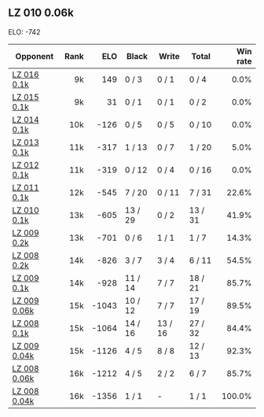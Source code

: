 ## LZ 010 0.06k ##

ELO: -742

Opponent | Rank | ELO | Black | Write | Total | Win rate
---------|-----:|----:|-------|-------|-------|-------:
[LZ 016 0.1k](LZ%20016%200.1k.md) | 9k | 149 | 0 / 3 | 0 / 1 | 0 / 4 | 0.0%
[LZ 015 0.1k](LZ%20015%200.1k.md) | 9k | 31 | 0 / 1 | 0 / 1 | 0 / 2 | 0.0%
[LZ 014 0.1k](LZ%20014%200.1k.md) | 10k | -126 | 0 / 5 | 0 / 5 | 0 / 10 | 0.0%
[LZ 013 0.1k](LZ%20013%200.1k.md) | 11k | -317 | 1 / 13 | 0 / 7 | 1 / 20 | 5.0%
[LZ 012 0.1k](LZ%20012%200.1k.md) | 11k | -319 | 0 / 12 | 0 / 4 | 0 / 16 | 0.0%
[LZ 011 0.1k](LZ%20011%200.1k.md) | 12k | -545 | 7 / 20 | 0 / 11 | 7 / 31 | 22.6%
[LZ 010 0.1k](LZ%20010%200.1k.md) | 13k | -605 | 13 / 29 | 0 / 2 | 13 / 31 | 41.9%
[LZ 009 0.2k](LZ%20009%200.2k.md) | 13k | -701 | 0 / 6 | 1 / 1 | 1 / 7 | 14.3%
[LZ 008 0.2k](LZ%20008%200.2k.md) | 14k | -826 | 3 / 7 | 3 / 4 | 6 / 11 | 54.5%
[LZ 009 0.1k](LZ%20009%200.1k.md) | 14k | -928 | 11 / 14 | 7 / 7 | 18 / 21 | 85.7%
[LZ 009 0.06k](LZ%20009%200.06k.md) | 15k | -1043 | 10 / 12 | 7 / 7 | 17 / 19 | 89.5%
[LZ 008 0.1k](LZ%20008%200.1k.md) | 15k | -1064 | 14 / 16 | 13 / 16 | 27 / 32 | 84.4%
[LZ 009 0.04k](LZ%20009%200.04k.md) | 15k | -1126 | 4 / 5 | 8 / 8 | 12 / 13 | 92.3%
[LZ 008 0.06k](LZ%20008%200.06k.md) | 16k | -1212 | 4 / 5 | 2 / 2 | 6 / 7 | 85.7%
[LZ 008 0.04k](LZ%20008%200.04k.md) | 16k | -1356 | 1 / 1 | - | 1 / 1 | 100.0%
